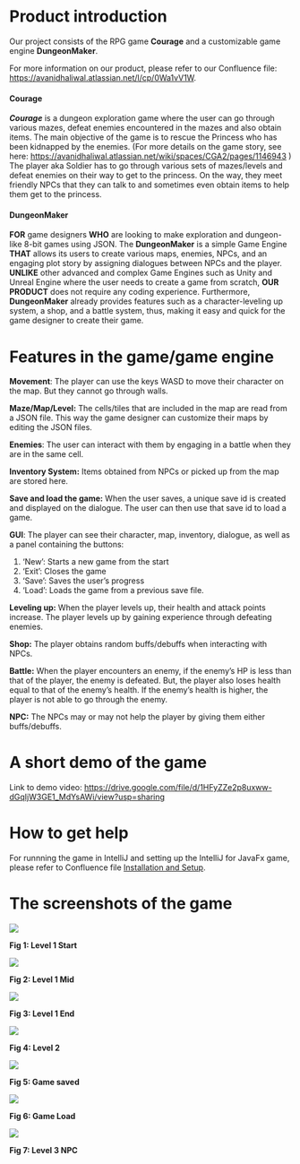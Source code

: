 # Product introduction

Our project consists of the RPG game **Courage** and a customizable game engine **DungeonMaker**.

For more information on our product, please refer to our Confluence file: https://avanidhaliwal.atlassian.net/l/cp/0Wa1vV1W.

#### Courage

***Courage*** is a dungeon exploration game where the user can go through various mazes, defeat enemies encountered in the mazes and also obtain items. The main objective of the game is to rescue the Princess who has been kidnapped by the enemies. (For more details on the game story, see here: https://avanidhaliwal.atlassian.net/wiki/spaces/CGA2/pages/1146943 ) The player aka Soldier has to go through various sets of mazes/levels and defeat enemies on their way to get to the princess. On the way, they meet friendly NPCs that they can talk to and sometimes even obtain items to help them get to the princess. 

#### DungeonMaker

**FOR** game designers **WHO** are looking to make exploration and dungeon-like 8-bit games using JSON. The **DungeonMaker** is a simple Game Engine **THAT** allows its users to create various maps, enemies, NPCs, and an engaging plot story by assigning dialogues between NPCs and the player. **UNLIKE** other advanced and complex Game Engines such as Unity and Unreal Engine where the user needs to create a game from scratch, **OUR PRODUCT** does not require any coding experience. Furthermore, **DungeonMaker** already provides features such as a character-leveling up system, a shop, and a battle system, thus, making it easy and quick for the game designer to create their game. 

# Features in the game/game engine

**Movement**: The player can use the keys WASD to move their character on the map. But they cannot go through walls. 

**Maze/Map/Level:** The cells/tiles that are included in the map are read from a JSON file. This way the game designer can customize their maps by editing the JSON files. 

**Enemies**: The user can interact with them by engaging in a battle when they are in the same cell.

**Inventory System:** Items obtained from NPCs or picked up from the map are stored here. 

**Save and load the game:** When the user saves, a unique save id is created and displayed on the dialogue. The user can then use that save id to load a game. 

**GUI**: The player can see their character, map, inventory, dialogue, as well as a panel containing the buttons:

1. ‘New’: Starts a new game from the start
2. ‘Exit’: Closes the game
3. ‘Save’: Saves the user’s progress
4. ‘Load’: Loads the game from a previous save file. 

**Leveling up:** When the player levels up, their health and attack points increase. The player levels up by gaining experience through defeating enemies.

**Shop:** The player obtains random buffs/debuffs when interacting with NPCs. 

**Battle:** When the player encounters an enemy, if the enemy’s HP is less than that of the player, the enemy is defeated. But, the player also loses health equal to that of the enemy’s health. If the enemy’s health is higher, the player is not able to go through the enemy. 

**NPC:** The NPCs may or may not help the player by giving them either buffs/debuffs. 

# A short demo of the game

Link to demo video: https://drive.google.com/file/d/1HFyZZe2p8uxww-dGqIjW3GE1_MdYsAWi/view?usp=sharing

# How to get help

For runnning the game in IntelliJ and setting up the IntelliJ for JavaFx game, please refer to Confluence file [Installation and Setup](https://avanidhaliwal.atlassian.net/l/cp/dFTAXZgH).

# The screenshots of the game

![](https://imgur.com/TuUKa5D.png)

**Fig 1: Level 1 Start**

![](https://imgur.com/alJy8Az.png)

**Fig 2: Level 1 Mid**

![](https://imgur.com/HgZxDBi.png)

**Fig 3: Level 1 End**

![](https://imgur.com/NtMtlhX.png)

**Fig 4: Level 2**

![](https://imgur.com/Ag7y3wQ.png)

**Fig 5: Game saved**

![](https://imgur.com/YBGaKI1.png)

**Fig 6: Game Load**

![](https://imgur.com/gR3iUKW.png)

**Fig 7: Level 3 NPC** 
